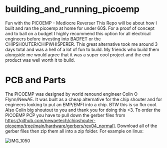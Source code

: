 # building_and_running_picoemp
Fun with the PICOEMP - Mediocre Reverser
This Repo will be about how I built and ran the picoemp at home for under 60$. For a proof of concept and to ball on a budget I highly recommend this option for all electrical engineers before investing into BADFET or the CHIPSHOUTER/CHIPWHISPERER. This great alternative took me around 3 days total and was a hell of a lot of fun to build. My friends who build them alongside me would agree that it was a super cool project and the end product was well worth it to build. 
# PCB and Parts
The PICOEMP was designed by world renound engineer Colin O Flynn/NewAE. It was built as a cheap alternative for the chip shouter and for engineers looking to put an EMP/EMFI into a chip. BTW this is so fkn cool. Also Colin big shoutout to you and thank you for doing this <3. 
To order the PICOEMP PCP you have to pull down the gerber files from https://github.com/newaetech/chipshouter-picoemp/tree/main/hardware/gerbers/rev04_normal]. Download all of the gerber files then zip them all into a zip folder. For example on linux: 


![IMG_1050](https://github.com/mediocrereverse/building_and_running_picoemp/assets/133725400/c43e3206-2169-493d-b4e2-e1d1b0019b34)

